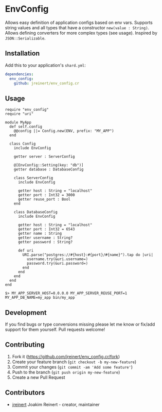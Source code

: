# EnvConfig

Allows easy definition of application configs based on env vars. Supports
string values and all types that have a constructor `new(value : String)`.
Allows defining converters for more complex types (see usage). Inspired by
`JSON::Serializable`.

## Installation

Add this to your application's `shard.yml`:

```yaml
dependencies:
  env_config:
    github: jreinert/env_config.cr
```

## Usage

```crystal
require "env_config"
require "uri"

module MyApp
  def self.config
    @@config ||= Config.new(ENV, prefix: "MY_APP")
  end

  class Config
    include EnvConfig

    getter server : ServerConfig

    @[EnvConfig::Setting(key: "db")]
    getter database : DatabaseConfig

    class ServerConfig
      include EnvConfig

      getter host : String = "localhost"
      getter port : Int32 = 3000
      getter reuse_port : Bool
    end

    class DatabaseConfig
      include EnvConfig

      getter host : String = "localhost"
      getter port : Int32 = 6543
      getter name : String
      getter username : String?
      getter password : String?

      def uri
        URI.parse("postgres://#{host}:#{port}/#{name}").tap do |uri|
          username.try(&uri.username=)
          password.try(&uri.password=)
        end
      end
    end
  end
end
```

``` shell
$> MY_APP_SERVER_HOST=0.0.0.0 MY_APP_SERVER_REUSE_PORT=1 MY_APP_DB_NAME=my_app bin/my_app
```

## Development

If you find bugs or type conversions missing please let me know or fix/add
support for them yourself. Pull requests welcome! 

## Contributing

1. Fork it (<https://github.com/jreinert/env_config.cr/fork>)
2. Create your feature branch (`git checkout -b my-new-feature`)
3. Commit your changes (`git commit -am 'Add some feature'`)
4. Push to the branch (`git push origin my-new-feature`)
5. Create a new Pull Request

## Contributors

- [jreinert](https://github.com/jreinert) Joakim Reinert - creator, maintainer
